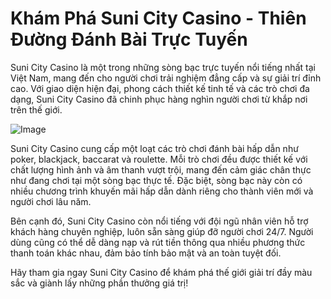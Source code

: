 # Khám Phá Suni City Casino - Thiên Đường Đánh Bài Trực Tuyến

Suni City Casino là một trong những sòng bạc trực tuyến nổi tiếng nhất tại Việt Nam, mang đến cho người chơi trải nghiệm đẳng cấp và sự giải trí đỉnh cao. Với giao diện hiện đại, phong cách thiết kế tinh tế và các trò chơi đa dạng, Suni City Casino đã chinh phục hàng nghìn người chơi từ khắp nơi trên thế giới.

![Image](https://github.com/user-attachments/assets/bd51ea9f-0666-407b-a7a7-98ead6de688c)

Suni City Casino cung cấp một loạt các trò chơi đánh bài hấp dẫn như poker, blackjack, baccarat và roulette. Mỗi trò chơi đều được thiết kế với chất lượng hình ảnh và âm thanh vượt trội, mang đến cảm giác chân thực như đang chơi tại một sòng bạc thực tế. Đặc biệt, sòng bạc này còn có nhiều chương trình khuyến mãi hấp dẫn dành riêng cho thành viên mới và người chơi lâu năm.

Bên cạnh đó, Suni City Casino còn nổi tiếng với đội ngũ nhân viên hỗ trợ khách hàng chuyên nghiệp, luôn sẵn sàng giúp đỡ người chơi 24/7. Người dùng cũng có thể dễ dàng nạp và rút tiền thông qua nhiều phương thức thanh toán khác nhau, đảm bảo tính bảo mật và an toàn tuyệt đối.

Hãy tham gia ngay Suni City Casino để khám phá thế giới giải trí đầy màu sắc và giành lấy những phần thưởng giá trị!